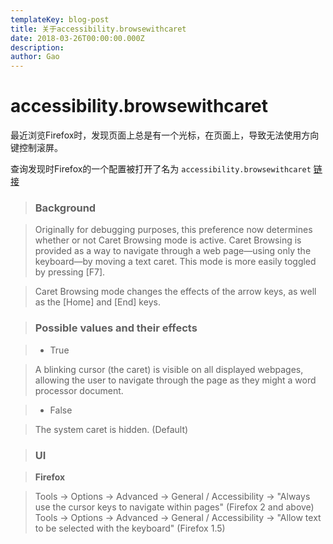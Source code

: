 ```yaml
---
templateKey: blog-post
title: 关于accessibility.browsewithcaret
date: 2018-03-26T00:00:00.000Z
description:
author: Gao
---
```

# accessibility.browsewithcaret

最近浏览Firefox时，发现页面上总是有一个光标，在页面上，导致无法使用方向键控制滚屏。

查询发现时Firefox的一个配置被打开了名为 `accessibility.browsewithcaret` [链接](http://kb.mozillazine.org/Accessibility.browsewithcaret)

  
> ### Background

>  Originally for debugging purposes, this preference now determines whether or not Caret Browsing mode is active. Caret Browsing is provided as a way to navigate through a web page—using only the keyboard—by moving a text caret. This mode is more easily toggled by pressing [F7].

> Caret Browsing mode changes the effects of the arrow keys, as well as the [Home] and [End] keys.

> ### Possible values and their effects

>  - True

>  A blinking cursor (the caret) is visible on all displayed webpages, allowing the user to navigate through the page as they might a word processor document.

>  - False

>  The system caret is hidden. (Default)

> ### UI

>  **Firefox**

>  Tools → Options → Advanced → General / Accessibility → "Always use the cursor keys to navigate within pages" (Firefox 2 and above)
>  Tools → Options → Advanced → General / Accessibility → "Allow text to be selected with the keyboard" (Firefox 1.5)  
  


